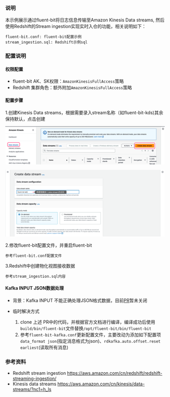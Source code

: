 
### 说明

本示例展示通过fluent-bit将日志信息传输至Amazon Kinesis Data streams, 然后使用Redshift的Stream ingestion实现实时入仓的功能，相关说明如下：

```
fluent-bit.conf: fluent-bit配置示例
stream_ingestion.sql: Redshift示例sql
```

### 配置说明

#### 权限配置

* fluent-bit AK、SK权限：`AmazonKinesisFullAccess`策略
* Redshift 集群角色：额外附加`AmazonKinesisFullAccess`策略

#### 配置步骤

1.创建Kinesis Data streams，根据需要录入stream名称（如fluent-bit-kds)其余保持默认，点击创建

![](imgs/2023-06-09-23-40-32.png)

![](imgs/2023-06-09-23-41-40.png)

2.修改fluent-bit配置文件，并重启fluent-bit
```shell
参考fluent-bit.conf配置文件
```


3.Redshift中创建物化视图接收数据
```shell
参考stream_ingestion.sql内容
```

#### Kafka INPUT  JSON数据处理

* 背景：Kafka INPUT 不能正确处理JSON格式数据，目前[PR](https://github.com/fluent/fluent-bit/pull/7492)暂未关闭

* 临时解决方式
    1. clone 上述 PR中的代码，并根据官方文档进行编译，编译成功后使用`build/bin/fluent-bit`文件替换`/opt/fluent-bit/bin/fluent-bit`
    2. 参考`fluent-bit-kafka.conf`更新配置文件，主要改动为添加如下配置项`data_format json`(指定消息格式为json)、`rdkafka.auto.offset.reset earliest`(读取所有消息)

### 参考资料
* Redshift stream ingestion https://aws.amazon.com/cn/redshift/redshift-streaming-ingestion/
* Kinesis data streams https://aws.amazon.com/cn/kinesis/data-streams/?nc1=h_ls